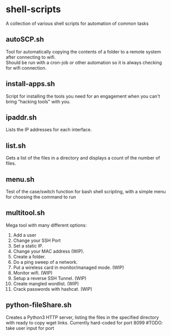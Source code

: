 # shell-scripts
A collection of various shell scripts for automation of common tasks


## autoSCP.sh

Tool for automatically copying the contents of a folder to a remote system after connecting to wifi.  
Should be run with a cron-job or other automation so it is always checking for wifi connection.

## install-apps.sh

Script for installing the tools you need for an engagement when you can't bring "hacking tools" with you.

## ipaddr.sh

Lists the IP addresses for each interface.

## list.sh

Gets a list of the files in a directory and displays a count of the number of files.

## menu.sh

Test of the case/switch function for bash shell scripting, with a simple menu for choosing the command to run

## multitool.sh

Mega tool with many different options:

1) Add a user
2) Change your SSH Port
3) Set a static IP.
4) Change your MAC address (WIP).
5) Create a folder.
6) Do a ping sweep of a network.
7) Put a wireless card in monitor/managed mode. (WIP)
8) Monitor wifi. (WIP)
9) Setup a reverse SSH Tunnel. (WIP)
10) Create mangled wordlist. (WIP)
11) Crack passwords with hashcat. (WIP)

## python-fileShare.sh

Creates a Python3 HTTP server, listing the files in the specified directory with ready to copy wget links.
Currently hard-coded for port 8099 
#TODO: take user input for port
